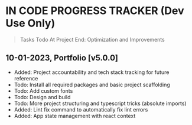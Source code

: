 # IN CODE PROGRESS TRACKER (Dev Use Only)

> Tasks Todo At Project End: Optimization and Improvements

## 10-01-2023, Portfolio [v5.0.0]

- Added: Project accountability and tech stack tracking for future reference
- Todo: Install all required packages and basic project scaffolding
- Todo: Add custom fonts
- Todo: Design and build
- Todo: More project structuring and typescript tricks (absolute imports)
- Added: Lint fix command to automatically fix lint errors
- Added: App state management with react context
